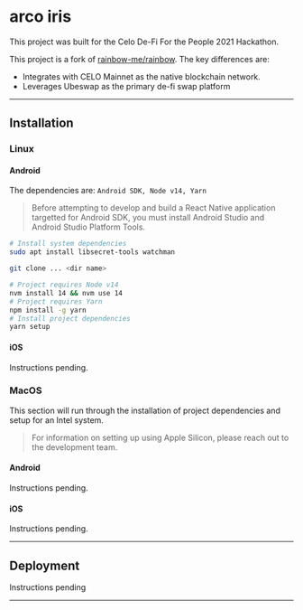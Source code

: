 # arco iris
This project was built for the Celo De-Fi For the People 2021 Hackathon.

This project is a fork of [rainbow-me/rainbow](https://github.com/rainbow-me/rainbow). The key differences are:
* Integrates with CELO Mainnet as the native blockchain network.
* Leverages Ubeswap as the primary de-fi swap platform

---

## Installation

### Linux

#### Android

The dependencies are: `Android SDK, Node v14, Yarn`

> Before attempting to develop and build a React Native application targetted for Android SDK, you must install Android Studio and Android Studio Platform Tools.

```sh
# Install system dependencies
sudo apt install libsecret-tools watchman
```

```sh
git clone ... <dir name>
```

```sh
# Project requires Node v14
nvm install 14 && nvm use 14
# Project requires Yarn
npm install -g yarn
# Install project dependencies
yarn setup
```

#### iOS

Instructions pending.

### MacOS

This section will run through the installation of project dependencies and setup for an Intel system. 

> For information on setting up using Apple Silicon, please reach out to the development team.

#### Android

Instructions pending.

#### iOS

Instructions pending.

---

## Deployment

Instructions pending

---